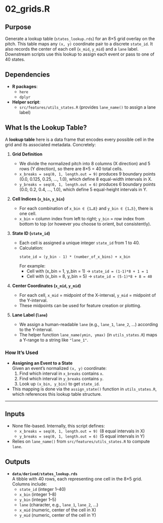 # 02_grids.R

## Purpose
Generate a lookup table (`states_lookup.rds`) for an 8×5 grid overlay on the pitch. This table maps any `(x, y)` coordinate pair to a discrete `state_id`. It also records the center of each cell (`x_mid`, `y_mid`) and a `lane` label. Downstream scripts use this lookup to assign each event or pass to one of 40 states.

## Dependencies
- **R packages**:
  - `here`
  - `dplyr`
- **Helper script**:
  - `src/features/utils_states.R` (provides `lane_name()` to assign a lane label)

## What Is the Lookup Table?
A **lookup table** here is a data frame that encodes every possible cell in the grid and its associated metadata. Concretely:

1. **Grid Definition**  
   - We divide the normalized pitch into 8 columns (X direction) and 5 rows (Y direction), so there are 8×5 = 40 total cells.
   - `x_breaks = seq(0, 1, length.out = 9)` produces 9 boundary points (0.0, 0.125, 0.25, …, 1.0), which define 8 equal-width intervals in X.
   - `y_breaks = seq(0, 1, length.out = 6)` produces 6 boundary points (0.0, 0.2, 0.4, …, 1.0), which define 5 equal-height intervals in Y.

2. **Cell Indices (`x_bin`, `y_bin`)**  
   - For each combination of `x_bin ∈ {1…8}` and `y_bin ∈ {1…5}`, there is one cell.
   - `x_bin` = column index from left to right; `y_bin` = row index from bottom to top (or however you choose to orient, but consistently).

3. **State ID (`state_id`)**  
   - Each cell is assigned a unique integer `state_id` from 1 to 40.  
   - Calculation:  
     ```
     state_id = (y_bin - 1) * (number_of_x_bins) + x_bin
     ```
     For example:
     - Cell with (x_bin = 1, y_bin = 1) → `state_id = (1-1)*8 + 1 = 1`
     - Cell with (x_bin = 8, y_bin = 5) → `state_id = (5-1)*8 + 8 = 40`

4. **Center Coordinates (`x_mid`, `y_mid`)**  
   - For each cell, `x_mid` = midpoint of the X-interval, `y_mid` = midpoint of the Y-interval.  
   - These midpoints can be used for feature creation or plotting.

5. **Lane Label (`lane`)**  
   - We assign a human-readable `lane` (e.g., `lane_1`, `lane_2`, …) according to the Y-interval.  
   - The helper function `lane_name(ymin, ymax)` (in `utils_states.R`) maps a Y-range to a string like `"lane_1"`.

### How It’s Used
- **Assigning an Event to a State**  
  Given an event’s normalized `(x, y)` coordinate:
  1. Find which interval in `x_breaks` contains `x`.
  2. Find which interval in `y_breaks` contains `y`.
  3. Look up `(x_bin, y_bin)` to get `state_id`.
- This mapping is done via the `assign_state()` function in `utils_states.R`, which references this lookup table structure.

---

## Inputs
- None file-based. Internally, this script defines:
  - `x_breaks = seq(0, 1, length.out = 9)` (8 equal intervals in X)
  - `y_breaks = seq(0, 1, length.out = 6)` (5 equal intervals in Y)
- Relies on `lane_name()` from `src/features/utils_states.R` to compute `lane`.

## Outputs
- **`data/derived/states_lookup.rds`**  
  A tibble with 40 rows, each representing one cell in the 8×5 grid. Columns include:
  - `state_id` (integer 1–40)
  - `x_bin` (integer 1–8)
  - `y_bin` (integer 1–5)
  - `lane` (character, e.g., `lane_1`, `lane_2`, …)
  - `x_mid` (numeric, center of the cell in X)
  - `y_mid` (numeric, center of the cell in Y)
